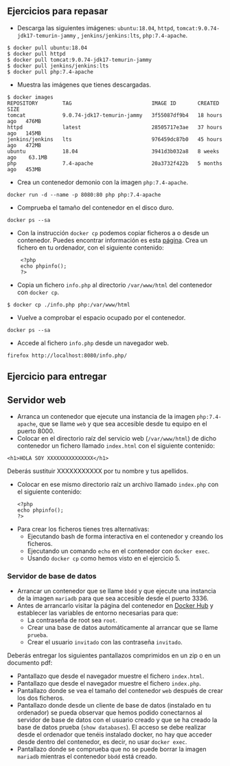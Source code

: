 ## Ejercicios para repasar

- Descarga las siguientes imágenes: `ubuntu:18.04`, `httpd`, `tomcat:9.0.74-jdk17-temurin-jammy`
, `jenkins/jenkins:lts`, `php:7.4-apache`.
```
$ docker pull ubuntu:18.04
$ docker pull httpd
$ docker pull tomcat:9.0.74-jdk17-temurin-jammy
$ docker pull jenkins/jenkins:lts
$ docker pull php:7.4-apache
```

- Muestra las imágenes que tienes descargadas.
```
$ docker images
REPOSITORY        TAG                          IMAGE ID       CREATED        SIZE
tomcat            9.0.74-jdk17-temurin-jammy   3f55087df9b4   18 hours ago   476MB
httpd             latest                       28505717e3ae   37 hours ago   145MB
jenkins/jenkins   lts                          976459dc87b0   45 hours ago   472MB
ubuntu            18.04                        3941d3b032a8   8 weeks ago    63.1MB
php               7.4-apache                   20a3732f422b   5 months ago   453MB
```

- Crea un contenedor demonio con la imagen `php:7.4-apache`.
```
docker run -d --name -p 8080:80 php php:7.4-apache
```

- Comprueba el tamaño del contenedor en el disco duro.

```
docker ps --sa
```

- Con la instrucción `docker cp` podemos copiar ficheros a o desde un contenedor. Puedes encontrar información es esta [página](https://docs.docker.com/engine/reference/commandline/cp/). Crea un fichero en tu ordenador, con el siguiente contenido:
   
    ```
     <?php
     echo phpinfo();
     ?>
    ```
   
- Copia un fichero `info.php` al directorio `/var/www/html` del contenedor con `docker cp`.

```
$ docker cp ./info.php php:/var/www/html
``` 

- Vuelve a comprobar el espacio ocupado por el contenedor.

```
docker ps --sa
```

- Accede al fichero `info.php` desde un navegador web.
```
firefox http://localhost:8080/info.php/
```


## Ejercicio para entregar

## Servidor web

-   Arranca un contenedor que ejecute una instancia de la imagen `php:7.4-apache`, que se llame `web` y que sea accesible desde tu equipo en el puerto 8000.
-   Colocar en el directorio raíz del servicio web (`/var/www/html`) de dicho contenedor un fichero llamado `index.html` con el siguiente contenido:

```
<h1>HOLA SOY XXXXXXXXXXXXXXX</h1>
```

Deberás sustituir XXXXXXXXXXX por tu nombre y tus apellidos.

-   Colocar en ese mismo directorio raíz un archivo llamado `index.php` con el siguiente contenido:  
    ```
    <?php
    echo phpinfo();
    ?>
    ```
-   Para crear los ficheros tienes tres alternativas:
    -   Ejecutando bash de forma interactiva en el contenedor y creando los ficheros.
    -   Ejecutando un comando `echo` en el contenedor con `docker exec`.
    -   Usando `docker cp` como hemos visto en el ejercicio 5.

### Servidor de base de datos

-   Arrancar un contenedor que se llame `bbdd` y que ejecute una instancia de la imagen `mariadb` para que sea accesible desde el puerto 3336.
-   Antes de arrancarlo visitar la página del contenedor en [Docker Hub](https://hub.docker.com/_/mariadb) y establecer las variables de entorno necesarias para que:
    -   La contraseña de root sea `root`.
    -   Crear una base de datos automáticamente al arrancar que se llame `prueba`.
    -   Crear el usuario `invitado` con las contraseña `invitado`.

Deberás entregar los siguientes pantallazos comprimidos en un zip o en un documento pdf:

-   Pantallazo que desde el navegador muestre el fichero `index.html`.
-   Pantallazo que desde el navegador muestre el fichero `index.php`.
-   Pantallazo donde se vea el tamaño del contenedor `web` después de crear los dos ficheros.
-   Pantallazo donde desde un cliente de base de datos (instalado en tu ordenador) se pueda observar que hemos podido conectarnos al servidor de base de datos con el usuario creado y que se ha creado la base de datos prueba (`show databases`). El acceso se debe realizar desde el ordenador que tenéis instalado docker, no hay que acceder desde dentro del contenedor, es decir, no usar `docker exec`.
-   Pantallazo donde se comprueba que no se puede borrar la imagen `mariadb` mientras el contenedor `bbdd` está creado.